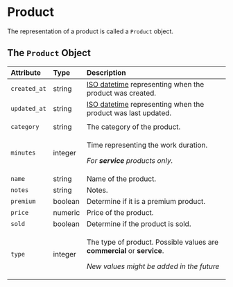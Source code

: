 # Product

The representation of a product is called a `Product` object.

## The `Product` Object

<table>
  <thead>
    <tr>
      <th style="text-align:left"><b>Attribute</b>
      </th>
      <th style="text-align:left"><b>Type</b>
      </th>
      <th style="text-align:left"><b>Description</b>
      </th>
    </tr>
  </thead>
  <tbody>
    <tr>
      <td style="text-align:left"><code>created_at</code>
      </td>
      <td style="text-align:left">string</td>
      <td style="text-align:left"><a href="https://en.wikipedia.org/wiki/ISO_8601">ISO datetime</a> representing
        when the product was created.</td>
    </tr>
    <tr>
      <td style="text-align:left"><code>updated_at</code>
      </td>
      <td style="text-align:left">string</td>
      <td style="text-align:left"><a href="https://en.wikipedia.org/wiki/ISO_8601">ISO datetime</a> representing
        when the product was last updated.</td>
    </tr>
    <tr>
      <td style="text-align:left"></td>
      <td style="text-align:left"></td>
      <td style="text-align:left"></td>
    </tr>
    <tr>
      <td style="text-align:left"><code>category</code>
      </td>
      <td style="text-align:left">string</td>
      <td style="text-align:left">The category of the product.</td>
    </tr>
    <tr>
      <td style="text-align:left"><code>minutes</code>
      </td>
      <td style="text-align:left">integer</td>
      <td style="text-align:left">
        <p>Time representing the work duration.</p>
        <p><em>For <b>service</b> products only.</em>
        </p>
      </td>
    </tr>
    <tr>
      <td style="text-align:left"><code>name</code>
      </td>
      <td style="text-align:left">string</td>
      <td style="text-align:left">Name of the product.</td>
    </tr>
    <tr>
      <td style="text-align:left"><code>notes</code>
      </td>
      <td style="text-align:left">string</td>
      <td style="text-align:left">Notes.</td>
    </tr>
    <tr>
      <td style="text-align:left"><code>premium</code>
      </td>
      <td style="text-align:left">boolean</td>
      <td style="text-align:left">Determine if it is a premium product.</td>
    </tr>
    <tr>
      <td style="text-align:left"><code>price</code>
      </td>
      <td style="text-align:left">numeric</td>
      <td style="text-align:left">Price of the product.</td>
    </tr>
    <tr>
      <td style="text-align:left"><code>sold</code>
      </td>
      <td style="text-align:left">boolean</td>
      <td style="text-align:left">Determine if the product is sold.</td>
    </tr>
    <tr>
      <td style="text-align:left"><code>type</code>
      </td>
      <td style="text-align:left">integer</td>
      <td style="text-align:left">
        <p>The type of product. Possible values are <b>commercial</b> or <b>service</b>.</p>
        <p><em>New values might be added in the future</em>
        </p>
      </td>
    </tr>
  </tbody>
</table>

